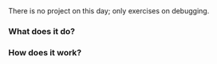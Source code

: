 ## <No Project>
There is no project on this day; only exercises on debugging.

### What does it do?

### How does it work?
